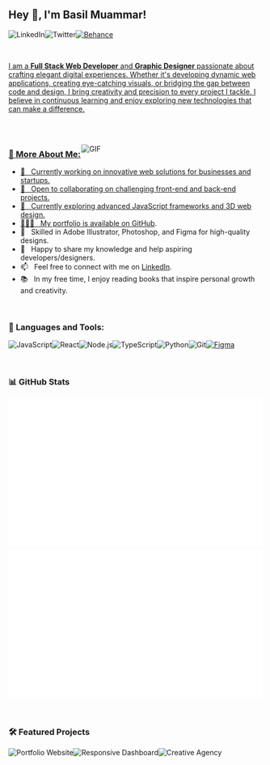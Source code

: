 ## Hey 👋, I'm Basil Muammar!

<a href='https://www.linkedin.com/in/basel-muammar/'><img align='left' alt="LinkedIn" src="https://raw.githubusercontent.com/rahul-jha98/rahul-jha98/561d474902b59c7429ec22bb73e225696c27b202/assets/linkedin.svg" height='18px'/></a>
<a href='https://twitter.com/baselmuammar'><img align='left' alt="Twitter" src="https://raw.githubusercontent.com/rahul-jha98/rahul-jha98/561d474902b59c7429ec22bb73e225696c27b202/assets/twitter.svg" height='18px'/></a>
<a href="https://www.behance.net/basilmuammar" target="_blank">
  <img src="https://cdn-icons-png.flaticon.com/512/2111/2111449.png" alt="Behance" height="18px">

<br>


I am a **Full Stack Web Developer** and **Graphic Designer** passionate about crafting elegant digital experiences. Whether it's developing dynamic web applications, creating eye-catching visuals, or bridging the gap between code and design, I bring creativity and precision to every project I tackle. I believe in continuous learning and enjoy exploring new technologies that can make a difference.

<br/><br/>

<img align="right" alt="GIF" src="https://raw.githubusercontent.com/rahul-jha98/rahul-jha98/main/techstack.gif" width="360px"/>

### 🧐 More About Me:

- 🔭 &nbsp; Currently working on innovative web solutions for businesses and startups.
- 🤝 &nbsp; Open to collaborating on challenging front-end and back-end projects.
- 🌱 &nbsp; Currently exploring advanced JavaScript frameworks and 3D web design.
- 👨🏻‍💻 &nbsp; My portfolio is available on [GitHub](https://github.com/basilmuammar).
- 🎨 &nbsp; Skilled in Adobe Illustrator, Photoshop, and Figma for high-quality designs.
- 💬 &nbsp; Happy to share my knowledge and help aspiring developers/designers.
- 📫 &nbsp; Feel free to connect with me on [LinkedIn](https://www.linkedin.com/in/basel-muammar/).
- 📚 &nbsp; In my free time, I enjoy reading books that inspire personal growth and creativity.

<br/>

### 🔨 Languages and Tools:
<a href="https://developer.mozilla.org/en-US/docs/Web/JavaScript" target="_blank"> <img align="left" alt="JavaScript" height="42px" src="https://raw.githubusercontent.com/rahul-jha98/github_readme_icons/main/language_and_tools/square/javascript/javascript.svg"> </a>
<a href="https://reactjs.org/" target="_blank"> <img align="left" alt="React" height="42px" src="https://raw.githubusercontent.com/rahul-jha98/github_readme_icons/main/language_and_tools/square/react/react.svg"> </a>
<a href="https://nodejs.org" target="_blank"><img align="left" alt="Node.js" height="42px" src="https://raw.githubusercontent.com/rahul-jha98/github_readme_icons/main/language_and_tools/square/node/node.svg"></a>
<a href="https://www.typescriptlang.org/" target="_blank"><img align="left" alt="TypeScript" height="42px" src="https://raw.githubusercontent.com/rahul-jha98/github_readme_icons/main/language_and_tools/square/typescript/typescript.svg"></a>
<a href="https://www.python.org" target="_blank"><img align="left" alt="Python" height="42px" src="https://raw.githubusercontent.com/rahul-jha98/github_readme_icons/main/language_and_tools/square/python/python.svg"></a>
<a href="https://git-scm.com/" target="_blank"><img src="https://raw.githubusercontent.com/rahul-jha98/github_readme_icons/main/language_and_tools/square/git-scm/git-scm.svg" align="left" alt="Git" height="42px"/></a>
<a href="https://www.figma.com/" target="_blank"> <img src="https://raw.githubusercontent.com/rahul-jha98/github_readme_icons/main/language_and_tools/square/figma/figma.svg" alt="Figma" height="42px"/> </a>

<br/>

### 📊 GitHub Stats

<a href='https://github.com/baselmuammar/github-stats-transparent'>
  
![Stats Overview](https://raw.githubusercontent.com/rahul-jha98/github-stats-transparent/output/generated/overview.svg)
![Most Used Languages](https://raw.githubusercontent.com/rahul-jha98/github-stats-transparent/output/generated/languages.svg)

</a>

<br/>

### 🛠️ Featured Projects
<a href="https://github.com/basilmuammar/portfolio-website" target="_blank"> <img alt="Portfolio Website" src="./projects/portfolio-website.svg" height="68" align="left"> </a>
<a href="https://github.com/basilmuammar/responsive-dashboard" target="_blank"> <img alt="Responsive Dashboard" src="./projects/responsive-dashboard.svg" height="68" align="left"> </a>
<a href="https://github.com/basilmuammar/creative-agency" target="_blank"> <img alt="Creative Agency" src="./projects/creative-agency.svg" height="68" align="left"> </a>

